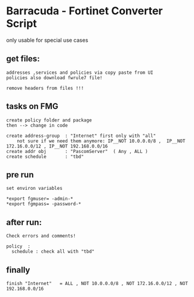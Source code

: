 # Barracuda - Fortinet Converter Script
  only usable for special use cases

## get files:
    addresses ,services and policies via copy paste from UI
    policies also download fwrule7 file!

    remove headers from files !!!

## tasks on FMG
    create policy folder and package
    then --> change in code

    create address-group  : "Internet" first only with "all"
        not sure if we need them anymore: IP__NOT 10.0.0.0/8 ,  IP__NOT 172.16.0.0/12 , IP__NOT 192.168.0.0/16
    create addr obj       : "PascomServer"  ( Any , ALL )
    create schedule       : "tbd"

## pre run
    set environ variables

    *export fgmuser= -admin-*
    *export fgmpass= -password-*


## after run:
    Check errors and comments!

    policy  :
      schedule : check all with "tbd"

## finally
    finish "Internet"	= ALL , NOT 10.0.0.0/8 , NOT 172.16.0.0/12 , NOT 192.168.0.0/16

